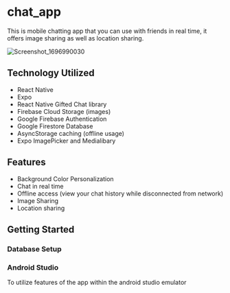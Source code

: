 # chat_app

This is mobile chatting app that you can use with friends in real time, it offers image sharing as well as location sharing.

![Screenshot_1696990030](https://github.com/jreiber9/chat_app/assets/128739362/81ab2f63-7bab-4528-b568-a8c88acb90ea)

## Technology Utilized

- React Native
- Expo
- React Native Gifted Chat library
- Firebase Cloud Storage (images)
- Google Firebase Authentication
- Google Firestore Database
- AsyncStorage caching (offline usage)
- Expo ImagePicker and Medialibary


## Features

- Background Color Personalization
- Chat in real time
- Offline access (view your chat history while disconnected from network)
- Image Sharing
- Location sharing

## Getting Started


### Database Setup

### Android Studio

To utilize features of the app within the android studio emulator
